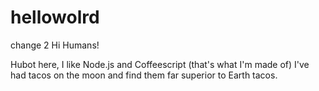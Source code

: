 # hellowolrd
change 2
Hi Humans!

Hubot here, I like Node.js and Coffeescript (that's what I'm made of)
I've had tacos on the moon and find them far superior to Earth tacos.

